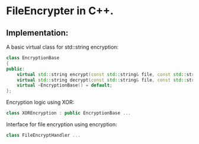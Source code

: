 # FileEncrypter in C++.

## Implementation:

A basic virtual class for std::string encryption:

```cpp
class EncryptionBase
{
public:
    virtual std::string encrypt(const std::string& file, const std::string& password = {}) = 0;
    virtual std::string decrypt(const std::string& file, const std::string& password = {}) = 0;
    virtual ~EncryptionBase() = default;
};
```

Encryption logic using XOR:

```cpp
class XOREncryption : public EncryptionBase ...
```

Interface for file encryption using encryption:

```cpp
class FileEncryptHandler ...
```
